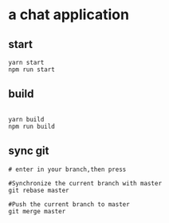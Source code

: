# a chat application

## start

```
yarn start
npm run start
```

## build

```

yarn build
npm run build

```

## sync git

```shell
# enter in your branch,then press

#Synchronize the current branch with master
git rebase master

#Push the current branch to master
git merge master
```
